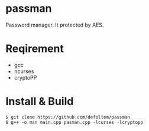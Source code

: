 # passman
Password manager. It protected by AES.
# Reqirement
- gcc
- ncurses
- cryptoPP
# Install & Build
```
$ git clone https://github.com/defoltem/passman
$ g++ -o man main.cpp pasman.cpp -lcurses -lcryptopp
```
